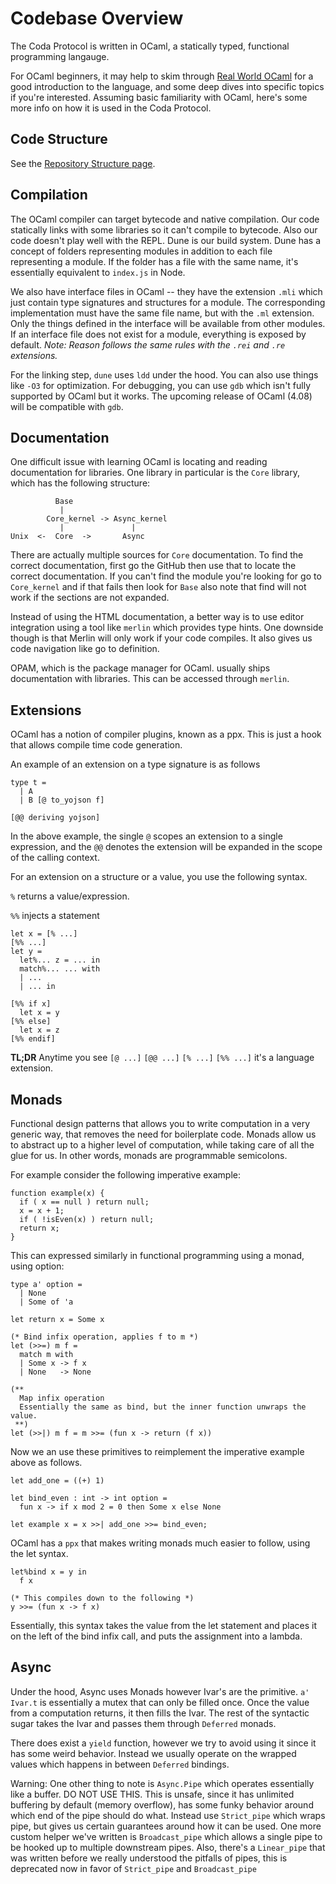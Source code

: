 # Codebase Overview

The Coda Protocol is written in OCaml, a statically typed, functional programming langauge.

For OCaml beginners, it may help to skim through [Real World OCaml](https://realworldocaml.org/) for a good introduction to the language, and some deep dives into specific topics if you're interested. 
Assuming basic familiarity with OCaml, here's some more info on how it is used in the Coda Protocol.

## Code Structure

See the [Repository Structure page](/docs/developers/directory-structure/).

## Compilation

The OCaml compiler can target bytecode and native compilation. Our code statically links with some libraries so it can't compile to bytecode. Also our code doesn't play well with the REPL. Dune is our build system. Dune has a concept of folders representing modules in addition to each file representing a module. If the folder has a file with the same name, it's essentially equivalent to `index.js` in Node.

We also have interface files in OCaml -- they have the extension `.mli` which just contain type signatures and structures for a module. The corresponding implementation must have the same file name, but with the `.ml` extension. Only the things defined in the interface will be available from other modules. If an interface file does not exist for a module, everything is exposed by default. *Note: Reason follows the same rules with the `.rei` and `.re` extensions.*

For the linking step, `dune` uses `ldd` under the hood. You can also use things like `-O3` for optimization. For debugging, you can use `gdb` which isn't fully supported by OCaml but it works. The upcoming release of OCaml (4.08) will be compatible with `gdb`.

## Documentation

One difficult issue with learning OCaml is locating and reading documentation for libraries. One library in particular is the `Core` library, which has the following structure:

              Base
               |
            Core_kernel -> Async_kernel
               |               |
    Unix  <-  Core  ->       Async

There are actually multiple sources for `Core` documentation. To find the correct documentation, first go the GitHub then use that to locate the correct documentation. If you can't find the module you're looking for go to `Core_kernel` and if that fails then look for `Base` also note that find will not work if the sections are not expanded.

Instead of using the HTML documentation, a better way is to use editor integration using a tool like `merlin` which provides type hints. One downside though is that Merlin will only work if your code compiles. It also gives us code navigation like go to definition.

OPAM, which  is the package manager for OCaml. usually ships documentation with libraries. This can be accessed through `merlin`.

## Extensions

OCaml has a notion of compiler plugins, known as a ppx. This is just a hook that allows compile time code generation. 

An example of an extension on a type signature is as follows

    type t =
      | A
      | B [@ to_yojson f]
    
    [@@ deriving yojson]

In the above example, the single `@` scopes an extension to a single expression, and the `@@` denotes the extension will be expanded in the scope of the calling context.

For an extension on a structure or a value, you use the following syntax.

`%` returns a value/expression.

`%%` injects a statement

    let x = [% ...]
    [%% ...]
    let y =
      let%... z = ... in
      match%... ... with
      | ...
      | ... in
    
    [%% if x]
      let x = y
    [%% else]
      let x = z
    [%% endif]

**TL;DR** Anytime you see `[@ ...]` `[@@ ...]` `[% ...]` `[%% ...]` it's a language extension.

## Monads

Functional design patterns that allows you to write computation in a very generic way, that removes the need for boilerplate code. Monads allow us to abstract up to a higher level of computation, while taking care of all the glue for us. In other words, monads are programmable semicolons.

For example consider the following imperative example:

    function example(x) {
      if ( x == null ) return null;
      x = x + 1;
      if ( !isEven(x) ) return null;
      return x;
    }

This can expressed similarly in functional programming using a monad, using option:

    type a' option =
      | None
      | Some of 'a
    
    let return x = Some x
    
    (* Bind infix operation, applies f to m *)
    let (>>=) m f =
      match m with
      | Some x -> f x
      | None   -> None
    
    (**
      Map infix operation
      Essentially the same as bind, but the inner function unwraps the value.
     **)
    let (>>|) m f = m >>= (fun x -> return (f x))

Now we an use these primitives to reimplement the imperative example above as follows.

    let add_one = ((+) 1)
    
    let bind_even : int -> int option =
      fun x -> if x mod 2 = 0 then Some x else None
    
    let example x = x >>| add_one >>= bind_even;

OCaml has a `ppx` that makes writing monads much easier to follow, using the let syntax.

    let%bind x = y in
      f x
    
    (* This compiles down to the following *)
    y >>= (fun x -> f x)

Essentially, this syntax takes the value from the let statement and places it on the left of the bind infix call, and puts the assignment into a lambda.

## Async

Under the hood, Async uses Monads however Ivar's are the primitive.  `a' Ivar.t` is essentially a mutex that can only be filled once. Once the value from a computation returns, it then fills the Ivar. The rest of the syntactic sugar takes the Ivar and passes them through `Deferred` monads. 

There does exist a `yield` function, however we try to avoid using it since it has some weird behavior. Instead we usually operate on the wrapped values which happens in between `Deferred` bindings.

Warning: One other thing to note is `Async.Pipe` which operates essentially like a buffer. DO NOT USE THIS. This is unsafe, since it has unlimited buffering by default (memory overflow), has some funky behavior around which end of the pipe should do what. Instead use `Strict_pipe` which wraps pipe, but gives us certain guarantees around how it can be used. One more custom helper we've written is `Broadcast_pipe` which allows a single pipe to be hooked up to multiple downstream pipes. Also, there's a `Linear_pipe` that was written before we really understood the pitfalls of pipes, this is deprecated now in favor of `Strict_pipe` and `Broadcast_pipe`